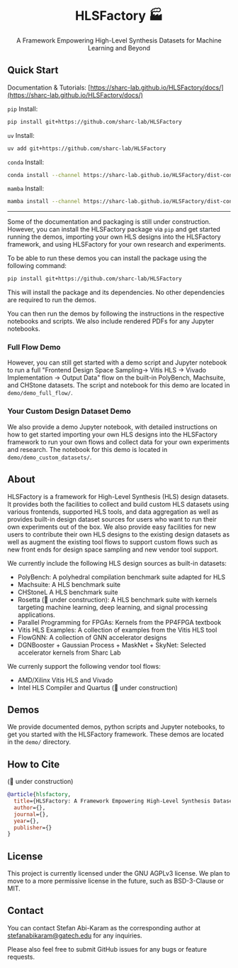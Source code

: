 <div>
  <h1 align="center">HLSFactory 🏭</h1>
  <p align="center">A Framework Empowering High-Level Synthesis Datasets for Machine Learning and Beyond</p>
</div>

## Quick Start

Documentation & Tutorials: [https://sharc-lab.github.io/HLSFactory/docs/](https://sharc-lab.github.io/HLSFactory/docs/)

`pip` Install:

```bash
pip install git+https://github.com/sharc-lab/HLSFactory
```

`uv` Install:

```bash
uv add git+https://github.com/sharc-lab/HLSFactory
```

`conda` Install:

```bash
conda install --channel https://sharc-lab.github.io/HLSFactory/dist-conda hlsfactory
```

`mamba` Install:

```bash
mamba install --channel https://sharc-lab.github.io/HLSFactory/dist-conda hlsfactory
```

<hr>

Some of the documentation and packaging is still under construction. However, you can install the HLSFactory package via `pip` and get started running the demos, importing your own HLS designs into the HLSFactory framework, and using HLSFactory for your own research and experiments.

To be able to run these demos you can install the package using the following command:

```bash
pip install git+https://github.com/sharc-lab/HLSFactory
```

This will install the package and its dependencies. No other dependencies are required to run the demos.

You can then run the demos by following the instructions in the respective notebooks and scripts. We also include rendered PDFs for any Jupyter notebooks. 

### Full Flow Demo

However, you can still get started with a demo script and Jupyter notebook to run a full "Frontend Design Space Sampling-> Vitis HLS -> Vivado Implementation -> Output Data" flow on the built-in PolyBench, Machsuite, and CHStone datasets. The script and notebook for this demo are located in `demo/demo_full_flow/`.

### Your Custom Design Dataset Demo

We also provide a demo Jupyter notebook, with detailed instructions on how to get started importing your own HLS designs into the HLSFactory framework to run your own flows and collect data for your own experiments and research. The notebook for this demo is located in `demo/demo_custom_datasets/`.


## About

HLSFactory is a framework for High-Level Synthesis (HLS) design datasets. It provides both the facilities to collect and build custom HLS datasets using various frontends, supported HLS tools, and data aggregation as well as provides built-in design dataset sources for users who want to run their own experiments out of the box. We also provide easy facilities for new users to contribute their own HLS designs to the existing design datasets as well as augment the existing tool flows to support custom flows such as new front ends for design space sampling and new vendor tool support.

We currently include the following HLS design sources as built-in datasets:

- PolyBench: A polyhedral compilation benchmark suite adapted for HLS
- Machsuite: A HLS benchmark suite
- CHStoneL A HLS benchmark suite
- Rosetta (🚧 under construction): A HLS benchmark suite with kernels targeting machine learning, deep learning, and signal processing applications.
- Parallel Programming for FPGAs: Kernels from the PP4FPGA textbook
- Vitis HLS Examples: A collection of examples from the Vitis HLS tool
- FlowGNN: A collection of GNN accelerator designs
- DGNBooster + Gaussian Process + MaskNet + SkyNet: Selected accelerator kernels from Sharc Lab

We currenly support the following vendor tool flows:

- AMD/Xilinx Vitis HLS and Vivado
- Intel HLS Compiler and Quartus (🚧 under construction)

## Demos

We provide documented demos, python scripts and Jupyter notebooks, to get you started with the HLSFactory framework. These demos are located in the `demo/` directory.

## How to Cite

(🚧 under construction)

```bibtex
@article{hlsfactory,
  title={HLSFactory: A Framework Empowering High-Level Synthesis Datasets for Machine Learning and Beyond},
  author={},
  journal={},
  year={},
  publisher={}
}
```

## License

This project is currently licensed under the GNU AGPLv3 license. We plan to  move to a more permissive license in the future, such as BSD-3-Clause or MIT.

## Contact

You can contact Stefan Abi-Karam as the corresponding author at [stefanabikaram@gatech.edu](mailto:stefanabikaram@gatech.edu) for any inquiries.

Please also feel free to submit GitHub issues for any bugs or feature requests.
